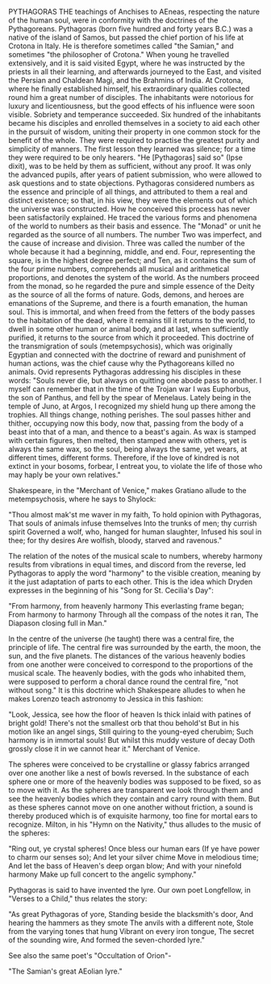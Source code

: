 PYTHAGORAS
  THE teachings of Anchises to AEneas, respecting the nature of the
  human soul, were in conformity with the doctrines of the Pythagoreans.
  Pythagoras (born five hundred and forty years B.C.) was a native of
  the island of Samos, but passed the chief portion of his life at
  Crotona in Italy. He is therefore sometimes called "the Samian," and
  sometimes "the philosopher of Crotona." When young he travelled
  extensively, and it is said visited Egypt, where he was instructed
  by the priests in all their learning, and afterwards journeyed to
  the East, and visited the Persian and Chaldean Magi, and the
  Brahmins of India.
  At Crotona, where he finally established himself, his
  extraordinary qualities collected round him a great number of
  disciples. The inhabitants were notorious for luxury and
  licentiousness, but the good effects of his influence were soon
  visible. Sobriety and temperance succeeded. Six hundred of the
  inhabitants became his disciples and enrolled themselves in a
  society to aid each other in the pursuit of wisdom, uniting their
  property in one common stock for the benefit of the whole. They were
  required to practise the greatest purity and simplicity of manners.
  The first lesson they learned was silence; for a time they were
  required to be only hearers. "He [Pythagoras] said so" (Ipse dixit),
  was to be held by them as sufficient, without any proof. It was only
  the advanced pupils, after years of patient submission, who were
  allowed to ask questions and to state objections.
  Pythagoras considered numbers as the essence and principle of all
  things, and attributed to them a real and distinct existence; so that,
  in his view, they were the elements out of which the universe was
  constructed. How he conceived this process has never been
  satisfactorily explained. He traced the various forms and phenomena of
  the world to numbers as their basis and essence. The "Monad" or unit
  he regarded as the source of all numbers. The number Two was
  imperfect, and the cause of increase and division. Three was called
  the number of the whole because it had a beginning, middle, and end.
  Four, representing the square, is in the highest degree perfect; and
  Ten, as it contains the sum of the four prime numbers, comprehends all
  musical and arithmetical proportions, and denotes the system of the
  world.
  As the numbers proceed from the monad, so he regarded the pure and
  simple essence of the Deity as the source of all the forms of
  nature. Gods, demons, and heroes are emanations of the Supreme, and
  there is a fourth emanation, the human soul. This is immortal, and
  when freed from the fetters of the body passes to the habitation of
  the dead, where it remains till it returns to the world, to dwell in
  some other human or animal body, and at last, when sufficiently
  purified, it returns to the source from which it proceeded. This
  doctrine of the transmigration of souls (metempsychosis), which was
  originally Egyptian and connected with the doctrine of reward and
  punishment of human actions, was the chief cause why the
  Pythagoreans killed no animals. Ovid represents Pythagoras
  addressing his disciples in these words: "Souls never die, but
  always on quitting one abode pass to another. I myself can remember
  that in the time of the Trojan war I was Euphorbus, the son of
  Panthus, and fell by the spear of Menelaus. Lately being in the temple
  of Juno, at Argos, I recognized my shield hung up there among the
  trophies. All things change, nothing perishes. The soul passes
  hither and thither, occupying now this body, now that, passing from
  the body of a beast into that of a man, and thence to a beast's again.
  As wax is stamped with certain figures, then melted, then stamped anew
  with others, yet is always the same wax, so the soul, being always the
  same, yet wears, at different times, different forms. Therefore, if
  the love of kindred is not extinct in your bosoms, forbear, I
  entreat you, to violate the life of those who may haply be your own
  relatives."

  Shakespeare, in the "Merchant of Venice," makes Gratiano allude to
  the metempsychosis, where he says to Shylock:

  "Thou almost mak'st me waver in my faith,
  To hold opinion with Pythagoras,
  That souls of animals infuse themselves
  Into the trunks of men; thy currish spirit
  Governed a wolf, who, hanged for human slaughter,
  Infused his soul in thee; for thy desires
  Are wolfish, bloody, starved and ravenous."

  The relation of the notes of the musical scale to numbers, whereby
  harmony results from vibrations in equal times, and discord from the
  reverse, led Pythagoras to apply the word "harmony" to the visible
  creation, meaning by it the just adaptation of parts to each other.
  This is the idea which Dryden expresses in the beginning of his
  "Song for St. Cecilia's Day":

  "From harmony, from heavenly harmony
  This everlasting frame began;
  From harmony to harmony
  Through all the compass of the notes it ran,
  The Diapason closing full in Man."

  In the centre of the universe (he taught) there was a central
  fire, the principle of life. The central fire was surrounded by the
  earth, the moon, the sun, and the five planets. The distances of the
  various heavenly bodies from one another were conceived to
  correspond to the proportions of the musical scale. The heavenly
  bodies, with the gods who inhabited them, were supposed to perform a
  choral dance round the central fire, "not without song." It is this
  doctrine which Shakespeare alludes to when he makes Lorenzo teach
  astronomy to Jessica in this fashion:

  "Look, Jessica, see how the floor of heaven
  Is thick inlaid with patines of bright gold!
  There's not the smallest orb that thou behold'st
  But in his motion like an angel sings,
  Still quiring to the young-eyed cherubim;
  Such harmony is in immortal souls!
  But whilst this muddy vesture of decay
  Doth grossly close it in we cannot hear it."
  Merchant of Venice.

  The spheres were conceived to be crystalline or glassy fabrics
  arranged over one another like a nest of bowls reversed. In the
  substance of each sphere one or more of the heavenly bodies was
  supposed to be fixed, so as to move with it. As the spheres are
  transparent we look through them and see the heavenly bodies which
  they contain and carry round with them. But as these spheres cannot
  move on one another without friction, a sound is thereby produced
  which is of exquisite harmony, too fine for mortal ears to
  recognize. Milton, in his "Hymn on the Nativity," thus alludes to
  the music of the spheres:

  "Ring out, ye crystal spheres!
  Once bless our human ears
  (If ye have power to charm our senses so);
  And let your silver chime
  Move in melodious time;
  And let the bass of Heaven's deep organ blow;
  And with your ninefold harmony
  Make up full concert to the angelic symphony."

  Pythagoras is said to have invented the lyre. Our own poet
  Longfellow, in "Verses to a Child," thus relates the story:

  "As great Pythagoras of yore,
  Standing beside the blacksmith's door,
  And hearing the hammers as they smote
  The anvils with a different note,
  Stole from the varying tones that hung
  Vibrant on every iron tongue,
  The secret of the sounding wire,
  And formed the seven-chorded lyre."

  See also the same poet's "Occultation of Orion"-

  "The Samian's great AEolian lyre."
